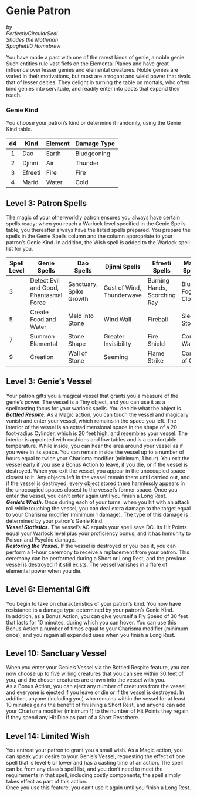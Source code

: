# Genie Patron 
*by*  
*PerfectlyCircularSeal*  
*Shades the Mothman*  
*Spaghetti0 Homebrew*  

You have made a pact with one of the rarest kinds of genie, a noble genie. Such entities rule vast fiefs on the Elemental Planes and have great influence over lesser genies and elemental creatures. Noble genies are varied in their motivations, but most are arrogant and wield power that rivals that of lesser deities. They delight in turning the table on mortals, who often bind genies into servitude, and readily enter into pacts that expand their reach.

### Genie Kind
You choose your patron’s kind or determine it randomly, using the Genie Kind table.

| d4  |   Kind  | Element | Damage Type |
|:---:|---------|---------|-------------|
|  1  | Dao     | Earth   | Bludgeoning |
|  2  | Djinni  | Air     | Thunder     |
|  3  | Efreeti | Fire    | Fire        |
|  4  | Marid   | Water   | Cold        |

## Level 3: Patron Spells
The magic of your otherworldly patron ensures you always have certain spells ready; when you reach a Warlock level specified in the Genie Spells table, you thereafter always have the listed spells prepared. You prepare the spells in the Genie Spells column and the column appropriate to your patron’s Genie Kind. In addition, the Wish spell is added to the Warlock spell list for you. 

| Spell Level | Genie Spells                           | Dao Spells              | Djinni Spells             | Efreeti Spells               | Marid Spells    |
|-------------|----------------------------------------|-------------------------|---------------------------|------------------------------|-----------------|
| 3           | Detect Evil and Good, Phantasmal Force | Sanctuary, Spike Growth | Gust of Wind, Thunderwave | Burning Hands, Scorching Ray | Blur, Fog Cloud |
| 5           | Create Food and Water                  | Meld into Stone         | Wind Wall                 | Fireball                     | Sleet Storm     |
| 7           | Summon Elemental                       | Stone Shape             | Greater Invisibility      | Fire Shield                  | Control Water   |
| 9           | Creation                               | Wall of Stone           | Seeming                   | Flame Strike                 | Cone of Cold    |

## Level 3: Genie’s Vessel
Your patron gifts you a magical vessel that grants you a measure of the genie’s power. The vessel is a Tiny object, and you can use it as a spellcasting focus for your warlock spells. You decide what the object is.  
***Bottled Respite.*** As a Magic action, you can touch the vessel and magically vanish and enter your vessel, which remains in the space you left. The interior of the vessel is an extradimensional space in the shape of a 20-foot-radius Cylinder, which is 20 feet high, and resembles your vessel. The interior is appointed with cushions and low tables and is a comfortable temperature. While inside, you can hear the area around your vessel as if you were in its space. You can remain inside the vessel up to a number of hours equal to twice your Charisma modifier (minimum, 1 hour). You exit the vessel early if you use a Bonus Action to leave, if you die, or if the vessel is destroyed. When you exit the vessel, you appear in the unoccupied space closest to it. Any objects left in the vessel remain there until carried out, and if the vessel is destroyed, every object stored there harmlessly appears in the unoccupied spaces closest to the vessel’s former space. Once you enter the vessel, you can’t enter again until you finish a Long Rest.  
***Genie’s Wrath.*** Once during each of your turns, when you hit with an attack roll while touching the vessel, you can deal extra damage to the target equal to your Charisma modifier (minimum 1 damage). The type of this damage is determined by your patron’s Genie Kind.  
***Vessel Statistics.*** The vessel’s AC equals your spell save DC. Its Hit Points equal your Warlock level plus your proficiency bonus, and it has Immunity to Poison and Psychic damage.  
***Restoring the Vessel.*** If the vessel is destroyed or you lose it, you can perform a 1-hour ceremony to receive a replacement from your patron. This ceremony can be performed during a Short or Long Rest, and the previous vessel is destroyed if it still exists. The vessel vanishes in a flare of elemental power when you die.

## Level 6: Elemental Gift
You begin to take on characteristics of your patron’s kind. You now have resistance to a damage type determined by your patron’s Genie Kind.  
In addition, as a Bonus Action, you can give yourself a Fly Speed of 30 feet that lasts for 10 minutes, during which you can hover. You can use this Bonus Action a number of times equal to your Charisma modifier (minimum once), and you regain all expended uses when you finish a Long Rest.

## Level 10: Sanctuary Vessel
When you enter your Genie’s Vessel via the Bottled Respite feature, you can now choose up to five willing creatures that you can see within 30 feet of you, and the chosen creatures are drawn into the vessel with you.  
As a Bonus Action, you can eject any number of creatures from the vessel, and everyone is ejected if you leave or die or if the vessel is destroyed. In addition, anyone (including you) who remains within the vessel for at least 10 minutes gains the benefit of finishing a Short Rest, and anyone can add your Charisma modifier (minimum 1) to the number of Hit Points they regain if they spend any Hit Dice as part of a Short Rest there.

## Level 14: Limited Wish
You entreat your patron to grant you a small wish. As a Magic action, you can speak your desire to your Genie’s Vessel, requesting the effect of one spell that is level 6 or lower and has a casting time of an action. The spell can be from any class’s spell list, and you don’t need to meet the requirements in that spell, including costly components; the spell simply takes effect as part of this action.  
Once you use this feature, you can’t use it again until you finish a Long Rest.